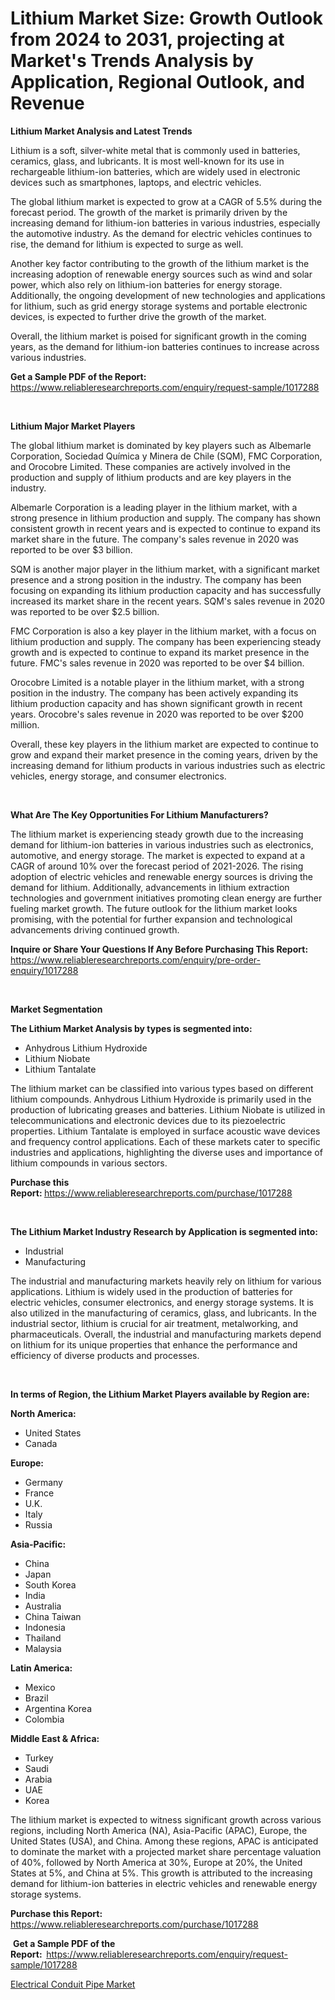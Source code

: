 <p><h1>Lithium Market Size: Growth Outlook from 2024 to 2031, projecting at Market's Trends Analysis by Application, Regional Outlook, and Revenue</h1></p><p><strong>Lithium Market Analysis and Latest Trends</strong></p>
<p><p>Lithium is a soft, silver-white metal that is commonly used in batteries, ceramics, glass, and lubricants. It is most well-known for its use in rechargeable lithium-ion batteries, which are widely used in electronic devices such as smartphones, laptops, and electric vehicles.</p><p>The global lithium market is expected to grow at a CAGR of 5.5% during the forecast period. The growth of the market is primarily driven by the increasing demand for lithium-ion batteries in various industries, especially the automotive industry. As the demand for electric vehicles continues to rise, the demand for lithium is expected to surge as well.</p><p>Another key factor contributing to the growth of the lithium market is the increasing adoption of renewable energy sources such as wind and solar power, which also rely on lithium-ion batteries for energy storage. Additionally, the ongoing development of new technologies and applications for lithium, such as grid energy storage systems and portable electronic devices, is expected to further drive the growth of the market.</p><p>Overall, the lithium market is poised for significant growth in the coming years, as the demand for lithium-ion batteries continues to increase across various industries.</p></p>
<p><strong>Get a Sample PDF of the Report:&nbsp;</strong> <a href="https://www.reliableresearchreports.com/enquiry/request-sample/1017288">https://www.reliableresearchreports.com/enquiry/request-sample/1017288</a></p>
<p>&nbsp;</p>
<p><strong>Lithium Major Market Players</strong></p>
<p><p>The global lithium market is dominated by key players such as Albemarle Corporation, Sociedad Química y Minera de Chile (SQM), FMC Corporation, and Orocobre Limited. These companies are actively involved in the production and supply of lithium products and are key players in the industry. </p><p>Albemarle Corporation is a leading player in the lithium market, with a strong presence in lithium production and supply. The company has shown consistent growth in recent years and is expected to continue to expand its market share in the future. The company's sales revenue in 2020 was reported to be over $3 billion.</p><p>SQM is another major player in the lithium market, with a significant market presence and a strong position in the industry. The company has been focusing on expanding its lithium production capacity and has successfully increased its market share in the recent years. SQM's sales revenue in 2020 was reported to be over $2.5 billion.</p><p>FMC Corporation is also a key player in the lithium market, with a focus on lithium production and supply. The company has been experiencing steady growth and is expected to continue to expand its market presence in the future. FMC's sales revenue in 2020 was reported to be over $4 billion.</p><p>Orocobre Limited is a notable player in the lithium market, with a strong position in the industry. The company has been actively expanding its lithium production capacity and has shown significant growth in recent years. Orocobre's sales revenue in 2020 was reported to be over $200 million.</p><p>Overall, these key players in the lithium market are expected to continue to grow and expand their market presence in the coming years, driven by the increasing demand for lithium products in various industries such as electric vehicles, energy storage, and consumer electronics.</p></p>
<p>&nbsp;</p>
<p><strong>What Are The Key Opportunities For Lithium Manufacturers?</strong></p>
<p><p>The lithium market is experiencing steady growth due to the increasing demand for lithium-ion batteries in various industries such as electronics, automotive, and energy storage. The market is expected to expand at a CAGR of around 10% over the forecast period of 2021-2026. The rising adoption of electric vehicles and renewable energy sources is driving the demand for lithium. Additionally, advancements in lithium extraction technologies and government initiatives promoting clean energy are further fueling market growth. The future outlook for the lithium market looks promising, with the potential for further expansion and technological advancements driving continued growth.</p></p>
<p><strong>Inquire or Share Your Questions If Any Before Purchasing This Report:</strong> <a href="https://www.reliableresearchreports.com/enquiry/pre-order-enquiry/1017288">https://www.reliableresearchreports.com/enquiry/pre-order-enquiry/1017288</a></p>
<p>&nbsp;</p>
<p><strong>Market Segmentation</strong></p>
<p><strong>The Lithium Market Analysis by types is segmented into:</strong></p>
<p><ul><li>Anhydrous Lithium Hydroxide</li><li>Lithium Niobate</li><li>Lithium Tantalate</li></ul></p>
<p><p>The lithium market can be classified into various types based on different lithium compounds. Anhydrous Lithium Hydroxide is primarily used in the production of lubricating greases and batteries. Lithium Niobate is utilized in telecommunications and electronic devices due to its piezoelectric properties. Lithium Tantalate is employed in surface acoustic wave devices and frequency control applications. Each of these markets cater to specific industries and applications, highlighting the diverse uses and importance of lithium compounds in various sectors.</p></p>
<p><strong>Purchase this Report:&nbsp;</strong><a href="https://www.reliableresearchreports.com/purchase/1017288">https://www.reliableresearchreports.com/purchase/1017288</a></p>
<p>&nbsp;</p>
<p><strong>The Lithium Market Industry Research by Application is segmented into:</strong></p>
<p><ul><li>Industrial</li><li>Manufacturing</li></ul></p>
<p><p>The industrial and manufacturing markets heavily rely on lithium for various applications. Lithium is widely used in the production of batteries for electric vehicles, consumer electronics, and energy storage systems. It is also utilized in the manufacturing of ceramics, glass, and lubricants. In the industrial sector, lithium is crucial for air treatment, metalworking, and pharmaceuticals. Overall, the industrial and manufacturing markets depend on lithium for its unique properties that enhance the performance and efficiency of diverse products and processes.</p></p>
<p>&nbsp;</p>
<p><strong>In terms of Region, the Lithium Market Players available by Region are:</strong></p>
<p>
    <p> <strong> North America: </strong>
        <ul>
            <li>United States</li>
            <li>Canada</li>
        </ul>
        </p> 
    <p> <strong> Europe: </strong>
        <ul>
            <li>Germany</li>
            <li>France</li>
            <li>U.K.</li>
            <li>Italy</li>
            <li>Russia</li>
        </ul>
        </p> 
    <p> <strong> Asia-Pacific: </strong>
        <ul>
            <li>China</li>
            <li>Japan</li>
            <li>South Korea</li>
            <li>India</li>
            <li>Australia</li>
            <li>China Taiwan</li>
            <li>Indonesia</li>
            <li>Thailand</li>
            <li>Malaysia</li>
        </ul>
        </p> 
    <p> <strong> Latin America: </strong>
        <ul>
            <li>Mexico</li>
            <li>Brazil</li>
            <li>Argentina Korea</li>
            <li>Colombia</li>
        </ul>
        </p> 
    <p> <strong> Middle East & Africa: </strong>
        <ul>
            <li>Turkey</li>
            <li>Saudi</li>
            <li>Arabia</li>
            <li>UAE</li>
            <li>Korea</li>
        </ul>
    </p>
    </p>
<p><p>The lithium market is expected to witness significant growth across various regions, including North America (NA), Asia-Pacific (APAC), Europe, the United States (USA), and China. Among these regions, APAC is anticipated to dominate the market with a projected market share percentage valuation of 40%, followed by North America at 30%, Europe at 20%, the United States at 5%, and China at 5%. This growth is attributed to the increasing demand for lithium-ion batteries in electric vehicles and renewable energy storage systems.</p></p>
<p><strong>Purchase this Report: </strong><a href="https://www.reliableresearchreports.com/purchase/1017288">https://www.reliableresearchreports.com/purchase/1017288</a></p>
<p>&nbsp;<strong>Get a Sample PDF of the Report:&nbsp;&nbsp;</strong><a href="https://www.reliableresearchreports.com/enquiry/request-sample/1017288">https://www.reliableresearchreports.com/enquiry/request-sample/1017288</a></p>
<p><strong></strong></p>
<p><p><a href="https://github.com/nancykennedykellievqfqt2/Market-Research-Report-List-1/blob/main/electrical-conduit-pipe-market.md">Electrical Conduit Pipe Market</a></p></p>